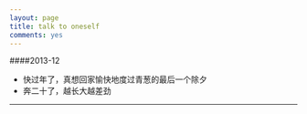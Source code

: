 ```yaml
---
layout: page
title: talk to oneself
comments: yes
---
```


####2013-12
-	快过年了，真想回家愉快地度过青葱的最后一个除夕
-	奔二十了，越长大越差劲

-------
